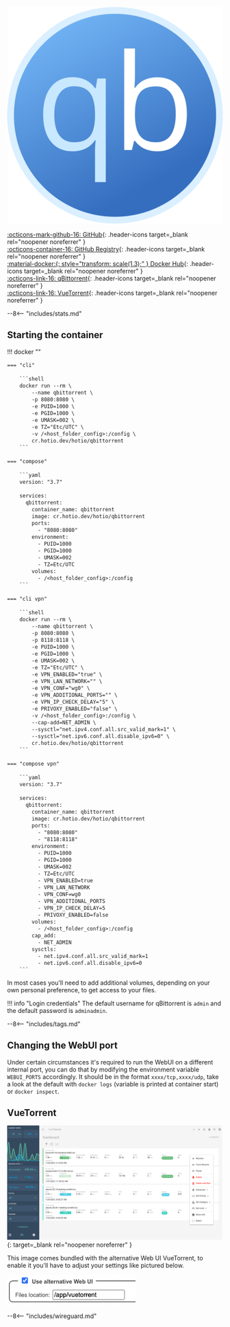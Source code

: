 <div class="image-logo"><img src="/img/image-logos/qbittorrent.svg" alt="logo"></div>

[:octicons-mark-github-16: GitHub](https://github.com/hotio/qbittorrent){: .header-icons target=_blank rel="noopener noreferrer" }  
[:octicons-container-16: GitHub Registry](https://github.com/orgs/hotio/packages/container/package/qbittorrent){: .header-icons target=_blank rel="noopener noreferrer" }  
[:material-docker:{: style="transform: scale(1.3);" } Docker Hub](https://hub.docker.com/r/hotio/qbittorrent){: .header-icons target=_blank rel="noopener noreferrer" }  
[:octicons-link-16: qBittorrent](https://github.com/qbittorrent/qbittorrent){: .header-icons target=_blank rel="noopener noreferrer" }  
[:octicons-link-16: VueTorrent](https://github.com/WDaan/VueTorrent){: .header-icons target=_blank rel="noopener noreferrer" }

--8<-- "includes/stats.md"

## Starting the container

!!! docker ""

    === "cli"

        ```shell
        docker run --rm \
            --name qbittorrent \
            -p 8080:8080 \
            -e PUID=1000 \
            -e PGID=1000 \
            -e UMASK=002 \
            -e TZ="Etc/UTC" \
            -v /<host_folder_config>:/config \
            cr.hotio.dev/hotio/qbittorrent
        ```

    === "compose"

        ```yaml
        version: "3.7"

        services:
          qbittorrent:
            container_name: qbittorrent
            image: cr.hotio.dev/hotio/qbittorrent
            ports:
              - "8080:8080"
            environment:
              - PUID=1000
              - PGID=1000
              - UMASK=002
              - TZ=Etc/UTC
            volumes:
              - /<host_folder_config>:/config
        ```

    === "cli vpn"

        ```shell
        docker run --rm \
            --name qbittorrent \
            -p 8080:8080 \
            -p 8118:8118 \
            -e PUID=1000 \
            -e PGID=1000 \
            -e UMASK=002 \
            -e TZ="Etc/UTC" \
            -e VPN_ENABLED="true" \
            -e VPN_LAN_NETWORK="" \
            -e VPN_CONF="wg0" \
            -e VPN_ADDITIONAL_PORTS="" \
            -e VPN_IP_CHECK_DELAY="5" \
            -e PRIVOXY_ENABLED="false" \
            -v /<host_folder_config>:/config \
            --cap-add=NET_ADMIN \
            --sysctl="net.ipv4.conf.all.src_valid_mark=1" \
            --sysctl="net.ipv6.conf.all.disable_ipv6=0" \
            cr.hotio.dev/hotio/qbittorrent
        ```

    === "compose vpn"

        ```yaml
        version: "3.7"

        services:
          qbittorrent:
            container_name: qbittorrent
            image: cr.hotio.dev/hotio/qbittorrent
            ports:
              - "8080:8080"
              - "8118:8118"
            environment:
              - PUID=1000
              - PGID=1000
              - UMASK=002
              - TZ=Etc/UTC
              - VPN_ENABLED=true
              - VPN_LAN_NETWORK
              - VPN_CONF=wg0
              - VPN_ADDITIONAL_PORTS
              - VPN_IP_CHECK_DELAY=5
              - PRIVOXY_ENABLED=false
            volumes:
              - /<host_folder_config>:/config
            cap_add:
              - NET_ADMIN
            sysctls:
              - net.ipv4.conf.all.src_valid_mark=1
              - net.ipv6.conf.all.disable_ipv6=0
        ```

In most cases you'll need to add additional volumes, depending on your own personal preference, to get access to your files.

!!! info "Login credentials"
    The default username for qBittorrent is `admin` and the default password is `adminadmin`.

--8<-- "includes/tags.md"

## Changing the WebUI port

Under certain circumstances it's required to run the WebUI on a different internal port, you can do that by modifying the environment variable `WEBUI_PORTS` accordingly. It should be in the format `xxxx/tcp,xxxx/udp`, take a look at the default with `docker logs` (variable is printed at container start) or `docker inspect`.

## VueTorrent

[<img src="/img/vuetorrentui.png" alt="vuetorrentui">](https://github.com/WDaan/VueTorrent){: target=_blank rel="noopener noreferrer" }

This image comes bundled with the alternative Web UI VueTorrent, to enable it you'll have to adjust your settings like pictured below.

<img src="/img/vuetorrentsettings.png" alt="vuetorrentsettings" width="300">

--8<-- "includes/wireguard.md"
